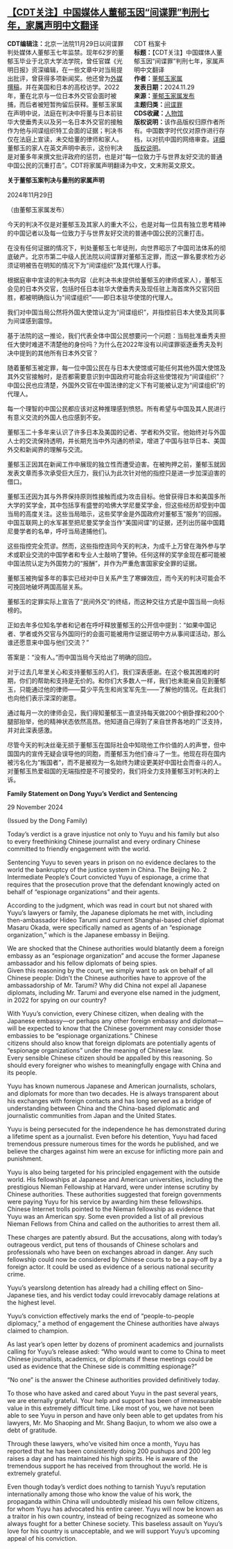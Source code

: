 <!--1732998347000-->
[【CDT关注】中国媒体人董郁玉因“间谍罪”判刑七年，家属声明中文翻译](https://chinadigitaltimes.net/chinese/713593.html)
------

<div style="width:42%;float:right;padding-left:20px"><div class="su-spoiler su-spoiler-style-fancy su-spoiler-icon-chevron-circle" data-scroll-offset="0" data-anchor-in-url="no"><div class="su-spoiler-title" tabindex="0" role="button"><span class="su-spoiler-icon"></span>CDT 档案卡</div><div class="su-spoiler-content su-u-clearfix su-u-trim"><strong>标题：</strong>【CDT关注】中国媒体人董郁玉因“间谍罪”判刑七年，家属声明中文翻译<br><strong>作者：</strong><a href="https://chinadigitaltimes.net/space/董郁玉" target="_blank">董郁玉家属</a><br><strong>发表日期：</strong>2024.11.29<br><strong>来源：</strong><a href="" target="_blank">董郁玉家属发布</a><br><strong>主题归类：</strong><a href="https://chinadigitaltimes.net/space/间谍" target="_blank">间谍罪</a><br><strong>CDS收藏：</strong><a href="https://chinadigitaltimes.net/space/%E4%BA%BA%E7%89%A9%E9%A6%86" target="_blank" rel="noopener">人物馆</a><br><strong>版权说明：</strong>该作品版权归原作者所有。中国数字时代仅对原作进行存档，以对抗中国的网络审查。<a href="https://chinadigitaltimes.net/chinese/copyright">详细版权说明</a>。</div></div></div><p><strong>CDT编辑注：</strong>北京一法院11月29日以间谍罪判处媒体人董郁玉七年监禁。现年62岁的董郁玉毕业于北京大学法学院，曾任官媒《光明日报》资深编辑，在一些文章中对当局提出批评，曾获得多项新闻奖。他还曾为<a href="https://cn.nytimes.com/education/20120704/cc04students/" title="外媒">外媒</a><a href="https://cn.nytimes.com/china/20120731/cc31dongyuyu/" title="撰稿">撰稿</a>，并在美国和日本的高校访学。2022年，董在北京与一位日本外交官会面时被捕，而后者被短暂拘留后获释。董郁玉家属在声明中说，法庭在判决中将董与日本前驻华大使垂秀夫以及另一名日本外交官的接触作为他与间谍组织特工会面的证据；判决书仅在法庭上宣读，未交给董的律师和家人。董郁玉的家人在英文声明中表示，这份判决是对董多年来撰文批评政府的惩罚，也是对“每一位致力于与世界友好交流的普通中国公民的沉重打击”。CDT将家属声明翻译为中文，文末附英文原文。</p><p><strong>关于董郁玉案判决与量刑的家属声明</strong></p><p>2024年11月29日</p><p>（由董郁玉家属发布）</p><p>今天的判决不仅是对董郁玉及其家人的重大不公，也是对每一位具有独立思考精神的中国记者以及每一位致力于与世界友好交流的普通中国公民的沉重打击。</p><p>在没有任何证据的情况下，判处董郁玉七年徒刑，向世界昭示了中国司法体系的彻底破产。北京市第二中级人民法院以间谍罪对董郁玉定罪，而这一罪名要求检方必须证明被告在明知的情况下为“间谍组织”及其代理人行事。</p><p>根据庭审中宣读的判决书内容（此判决书未提供给董郁玉的律师或家人），董郁玉会见的日本外交官，包括时任日本驻华大使垂秀夫及现任驻上海首席外交官冈田胜，都被明确指认为“间谍组织”——即日本驻华使馆的代理人。</p><p>我们对中国当局公然将外国大使馆认定为“间谍组织”，并指控前日本大使及其同事为间谍感到震惊。</p><p>基于法院的这一推论，我们代表全体中国公民想要问一个问题：当局批准垂秀夫担任大使时难道不清楚他的身份吗？为什么在2022年没有以间谍罪驱逐垂秀夫及判决中提到的其他所有日本外交官？</p><p>随着董郁玉被定罪，每一位中国公民在与日本大使馆或可能任何其他外国大使馆及其外交官接触时，是否都需要意识到中国政府可能会将这些使馆视为“间谍组织”？中国公民也应清楚，外国外交官在中国法律的定义下有可能被认定为“间谍组织”的代理人。</p><p>每一个理智的中国公民都应该对这种推理感到愤怒。所有希望与中国及其人民进行有意义交流的外国人也应感到不安。</p><p>董郁玉二十多年来认识了许多日本及美国的记者、学者和外交官。他始终对与外国人士的交流保持透明，并长期充当中外沟通的桥梁，增进了中国与驻华日本、美国外交和新闻界的理解与交流。</p><p>董郁玉正因其在新闻工作中展现的独立性而遭受迫害。在被拘押之前，董郁玉就因发表文章而多次承受巨大压力，我们认为此次针对他的指控只是进一步加深迫害的借口。</p><p>董郁玉还因为其与外界保持原则性接触而成为攻击目标。他曾获得日本和美国多所大学的奖学金，其中包括享有盛誉的哈佛大学尼曼奖学金，但这些经历却受到中国当局的高度关注。这些当局暗示，这些奖学金是外国政府对董郁玉“服务”的回报。中国互联网上的水军甚至把尼曼奖学金当作“美国间谍”的证据，还列出历届中国籍尼曼学者的名单，呼吁当局逮捕他们。</p><p>这些指控完全荒谬。然而，这些指控连同今天的判决，为成千上万曾在海外参与学术或职业交流的中国学者和专业人士敲响了警钟。任何这样的奖学金现在都可能被中国法院认定为外国势力的“报酬”，并作为严重危害国家安全罪的证据。</p><p>董郁玉被拘留多年的事实已经对中日关系产生了寒蝉效应，而今天的判决可能会不可挽回地破坏两国高层关系。</p><p>董郁玉的定罪实际上宣告了“民间外交”的终结，而这种交往方式是中国当局一向标榜的。</p><p>正如去年多位知名学者和记者在呼吁释放董郁玉的公开信中提到：“如果中国记者、学者或外交官与外国同行的会面可能被用作证据证明中方从事间谍活动，那么谁还愿意来中国与他们交流？”</p><p>答案是：“没有人。”而中国当局今天给出了明确的回应。</p><p>对于过去几年里关心和支持董郁玉的人们，我们深表感谢。在这个极其困难的时期，你们的帮助和支持是无价的。和你们大多数人一样，我们也未能亲自见到董郁玉，只能通过他的律师——莫少平先生和尚宝军先生——了解他的情况。在此我们也向他们表示深深的谢意。</p><p>通过每月一次的律师会见，我们得知董郁玉一直坚持每天做200个俯卧撑和200个腿部抬举，他的精神状态依然高昂。他知道自己得到了来自世界各地的广泛支持，并对此深表感激。</p><p>尽管今天的判决丝毫无损于董郁玉在国际社会中知晓他工作价值的人的声誉，但中国国内的宣传无疑会误导他的同胞，而董郁玉为他们奋斗了一生。他现在将在国内被污名化为“叛国者”，而不是被视为一名始终为建设更美好中国社会而奋斗的人。对董郁玉热爱祖国的无端指控是不可接受的，我们将全力支持董郁玉对判决的上诉。</p><p><strong>Family Statement on Dong Yuyu’s Verdict and Sentencing</strong></p><p>29 November 2024 </p><p>(Issued by the Dong Family) </p><p>Today’s verdict is a grave injustice not only to Yuyu and his family but also to every freethinking Chinese journalist and every ordinary Chinese committed to friendly engagement with the world. </p><p>Sentencing Yuyu to seven years in prison on no evidence declares to the world the bankruptcy of the justice system in China. The Beijing No. 2 Intermediate People’s Court convicted Yuyu of espionage, a crime that requires that the prosecution prove that the defendant knowingly acted on behalf of “espionage organizations” and their agents. </p><p>According to the judgment, which was read in court but not shared with Yuyu’s lawyers or family, the Japanese diplomats he met with, including then-ambassador Hideo Tarumi and current Shanghai-based chief diplomat Masaru Okada, were specifically named as agents of an “espionage organization,” which is the Japanese embassy in Beijing. </p><p>We are shocked that the Chinese authorities would blatantly deem a foreign embassy as an “espionage organization” and accuse the former Japanese ambassador and his fellow diplomats of being spies.<br>Given this reasoning by the court, we simply want to ask on behalf of all Chinese people: Didn’t the Chinese authorities have to approve of the ambassadorship of Mr. Tarumi? Why did China not expel all Japanese diplomats, including Mr. Tarumi and everyone else named in the judgment, in 2022 for spying on our country? </p><p>With Yuyu’s conviction, every Chinese citizen, when dealing with the Japanese embassy—or perhaps any other foreign embassy and diplomat—will be expected to know that the Chinese government may consider those embassies to be “espionage organizations.” Chinese<br>citizens should also know that foreign diplomats are potentially agents of “espionage organizations” under the meaning of Chinese law.<br>Every sensible Chinese citizen should be appalled by this reasoning. So should every foreigner who wishes to meaningfully engage with China and its people. </p><p>Yuyu has known numerous Japanese and American journalists, scholars, and diplomats for more than two decades. He is always transparent about his exchanges with foreign contacts and has long served as a bridge of understanding between China and the China-based diplomatic and journalistic communities from Japan and the United States. </p><p>Yuyu is being persecuted for the independence he has demonstrated during a lifetime spent as a journalist. Even before his detention, Yuyu had faced tremendous pressure numerous times for the words he published, and we believe the charges against him were an excuse for inflicting more pain and punishment. </p><p>Yuyu is also being targeted for his principled engagement with the outside world. His fellowships at Japanese and American universities, including the prestigious Nieman Fellowship at Harvard, were under intense scrutiny by Chinese authorities. These authorities suggested that foreign governments were paying Yuyu for his service by awarding him these fellowships. Chinese Internet trolls pointed to the Nieman fellowship as evidence that Yuyu was an American spy. Some even provided a list of all previous Nieman Fellows from China and called on the authorities to arrest them all. </p><p>These charges are patently absurd. But the accusations, along with today’s outrageous verdict, put tens of thousands of Chinese scholars and professionals who have been on exchanges abroad in danger. Any such fellowship could now be considered by Chinese courts to be a pay-off by a foreign actor. It could be used as evidence of a serious national security crime. </p><p>Yuyu’s yearslong detention has already had a chilling effect on Sino-Japanese ties, and his verdict today could irrevocably damage relations at the highest level.</p><p>Yuyu’s conviction effectively marks the end of “people-to-people diplomacy,” a method of engagement the Chinese authorities have always claimed to champion. </p><p>As last year’s open letter by dozens of prominent academics and journalists calling for Yuyu’s release asked: “Who would want to come to China to meet Chinese journalists, academics, or diplomats if these meetings could be used as evidence that the Chinese side is committing espionage?” </p><p>“No one” is the answer the Chinese authorities provided definitively today. </p><p>To those who have asked and cared about Yuyu in the past several years, we are eternally grateful. Your help and support has been of immeasurable value in this extremely difficult time. Like most of you, we have not been able to see Yuyu in person and have only been able to get updates from his lawyers, Mr. Mo Shaoping and Mr. Shang Baojun, to whom we also owe a debt of gratitude. </p><p>Through these lawyers, who’ve visited him once a month, Yuyu has reported that he has been consistently doing 200 pushups and 200 leg raises a day and has maintained his high spirits. He is aware of the tremendous support he has received from throughout the world. He is extremely grateful. </p><p>Even though today’s verdict does nothing to tarnish Yuyu’s reputation internationally among those who know the value of his work, the propaganda within China will undoubtedly mislead his own fellow citizens, for whom Yuyu has advocated his entire career. Yuyu will now be known as a traitor in his own country, instead of being recognized as someone who always fought for a better Chinese society. This baseless assault on Yuyu’s love for his country is unacceptable, and we will support Yuyu’s upcoming appeal of his conviction.</p><div class="addtoany_share_save_container addtoany_content addtoany_content_bottom"><div class="a2a_kit a2a_kit_size_32 addtoany_list" data-a2a-url="https://chinadigitaltimes.net/chinese/713593.html" data-a2a-title="【CDT关注】中国媒体人董郁玉因“间谍罪”判刑七年，家属声明中文翻译"><a class="a2a_button_facebook" href="https://www.addtoany.com/add_to/facebook?linkurl=https%3A%2F%2Fchinadigitaltimes.net%2Fchinese%2F713593.html&amp;linkname=%E3%80%90CDT%E5%85%B3%E6%B3%A8%E3%80%91%E4%B8%AD%E5%9B%BD%E5%AA%92%E4%BD%93%E4%BA%BA%E8%91%A3%E9%83%81%E7%8E%89%E5%9B%A0%E2%80%9C%E9%97%B4%E8%B0%8D%E7%BD%AA%E2%80%9D%E5%88%A4%E5%88%91%E4%B8%83%E5%B9%B4%EF%BC%8C%E5%AE%B6%E5%B1%9E%E5%A3%B0%E6%98%8E%E4%B8%AD%E6%96%87%E7%BF%BB%E8%AF%91" title="Facebook" rel="nofollow noopener" target="_blank"></a><a class="a2a_button_twitter" href="https://www.addtoany.com/add_to/twitter?linkurl=https%3A%2F%2Fchinadigitaltimes.net%2Fchinese%2F713593.html&amp;linkname=%E3%80%90CDT%E5%85%B3%E6%B3%A8%E3%80%91%E4%B8%AD%E5%9B%BD%E5%AA%92%E4%BD%93%E4%BA%BA%E8%91%A3%E9%83%81%E7%8E%89%E5%9B%A0%E2%80%9C%E9%97%B4%E8%B0%8D%E7%BD%AA%E2%80%9D%E5%88%A4%E5%88%91%E4%B8%83%E5%B9%B4%EF%BC%8C%E5%AE%B6%E5%B1%9E%E5%A3%B0%E6%98%8E%E4%B8%AD%E6%96%87%E7%BF%BB%E8%AF%91" title="Twitter" rel="nofollow noopener" target="_blank"></a><a class="a2a_button_telegram" href="https://www.addtoany.com/add_to/telegram?linkurl=https%3A%2F%2Fchinadigitaltimes.net%2Fchinese%2F713593.html&amp;linkname=%E3%80%90CDT%E5%85%B3%E6%B3%A8%E3%80%91%E4%B8%AD%E5%9B%BD%E5%AA%92%E4%BD%93%E4%BA%BA%E8%91%A3%E9%83%81%E7%8E%89%E5%9B%A0%E2%80%9C%E9%97%B4%E8%B0%8D%E7%BD%AA%E2%80%9D%E5%88%A4%E5%88%91%E4%B8%83%E5%B9%B4%EF%BC%8C%E5%AE%B6%E5%B1%9E%E5%A3%B0%E6%98%8E%E4%B8%AD%E6%96%87%E7%BF%BB%E8%AF%91" title="Telegram" rel="nofollow noopener" target="_blank"></a><a class="a2a_button_reddit" href="https://www.addtoany.com/add_to/reddit?linkurl=https%3A%2F%2Fchinadigitaltimes.net%2Fchinese%2F713593.html&amp;linkname=%E3%80%90CDT%E5%85%B3%E6%B3%A8%E3%80%91%E4%B8%AD%E5%9B%BD%E5%AA%92%E4%BD%93%E4%BA%BA%E8%91%A3%E9%83%81%E7%8E%89%E5%9B%A0%E2%80%9C%E9%97%B4%E8%B0%8D%E7%BD%AA%E2%80%9D%E5%88%A4%E5%88%91%E4%B8%83%E5%B9%B4%EF%BC%8C%E5%AE%B6%E5%B1%9E%E5%A3%B0%E6%98%8E%E4%B8%AD%E6%96%87%E7%BF%BB%E8%AF%91" title="Reddit" rel="nofollow noopener" target="_blank"></a><a class="a2a_button_whatsapp" href="https://www.addtoany.com/add_to/whatsapp?linkurl=https%3A%2F%2Fchinadigitaltimes.net%2Fchinese%2F713593.html&amp;linkname=%E3%80%90CDT%E5%85%B3%E6%B3%A8%E3%80%91%E4%B8%AD%E5%9B%BD%E5%AA%92%E4%BD%93%E4%BA%BA%E8%91%A3%E9%83%81%E7%8E%89%E5%9B%A0%E2%80%9C%E9%97%B4%E8%B0%8D%E7%BD%AA%E2%80%9D%E5%88%A4%E5%88%91%E4%B8%83%E5%B9%B4%EF%BC%8C%E5%AE%B6%E5%B1%9E%E5%A3%B0%E6%98%8E%E4%B8%AD%E6%96%87%E7%BF%BB%E8%AF%91" title="WhatsApp" rel="nofollow noopener" target="_blank"></a><a class="a2a_button_email" href="https://www.addtoany.com/add_to/email?linkurl=https%3A%2F%2Fchinadigitaltimes.net%2Fchinese%2F713593.html&amp;linkname=%E3%80%90CDT%E5%85%B3%E6%B3%A8%E3%80%91%E4%B8%AD%E5%9B%BD%E5%AA%92%E4%BD%93%E4%BA%BA%E8%91%A3%E9%83%81%E7%8E%89%E5%9B%A0%E2%80%9C%E9%97%B4%E8%B0%8D%E7%BD%AA%E2%80%9D%E5%88%A4%E5%88%91%E4%B8%83%E5%B9%B4%EF%BC%8C%E5%AE%B6%E5%B1%9E%E5%A3%B0%E6%98%8E%E4%B8%AD%E6%96%87%E7%BF%BB%E8%AF%91" title="Email" rel="nofollow noopener" target="_blank"></a><a class="a2a_button_copy_link" href="https://www.addtoany.com/add_to/copy_link?linkurl=https%3A%2F%2Fchinadigitaltimes.net%2Fchinese%2F713593.html&amp;linkname=%E3%80%90CDT%E5%85%B3%E6%B3%A8%E3%80%91%E4%B8%AD%E5%9B%BD%E5%AA%92%E4%BD%93%E4%BA%BA%E8%91%A3%E9%83%81%E7%8E%89%E5%9B%A0%E2%80%9C%E9%97%B4%E8%B0%8D%E7%BD%AA%E2%80%9D%E5%88%A4%E5%88%91%E4%B8%83%E5%B9%B4%EF%BC%8C%E5%AE%B6%E5%B1%9E%E5%A3%B0%E6%98%8E%E4%B8%AD%E6%96%87%E7%BF%BB%E8%AF%91" title="Copy Link" rel="nofollow noopener" target="_blank"></a><a class="a2a_dd addtoany_share_save addtoany_share" href="https://www.addtoany.com/share"></a></div></div>
